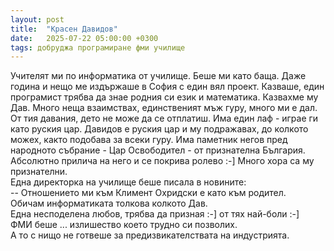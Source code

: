 ```yaml
---
layout: post
title:  "Красен Давидов"
date:   2025-07-22 05:00:00 +0300
tags: добруджа програмиране фми училище
---
```

Учителят ми по информатика от училище. Беше ми като баща. 
Даже година и нещо ме издържаше в София с един вял проект. 
Казваше, един програмист трябва да знае родния си език и математика. Казвахме му Дав. 
Много неща взаимствах, единственият мъж гуру, много ми е дал. 
От тия давания, дето не може да се отплатиш. Има един лаф - играе ги като руския цар. 
Давидов е руския цар и му подражавах, до колкото можех, както подобава за всеки гуру. 
Има паметник негов пред народното събрание - Цар Освободител - от признателна България. 
Абсолютно прилича на него и се покрива ролево :-] Много хора са му признателни.  
Една директорка на училище беше писала в новините:  
-- Oтношението ми към Климент Охридски е като към родител.   
Обичам информатиката толкова колкото Дав.  
Една несподелена любов, трябва да призная :-]  от тях най-боли :-]  
ФМИ беше ... излишество което трудно си позволих.  
А то с нищо не готвеше за предизвикателствата на индустрията.  